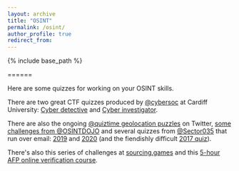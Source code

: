 ```yaml
---
layout: archive
title: "OSINT"
permalink: /osint/
author_profile: true
redirect_from:
---
```


{% include base_path %}

======

Here are some quizzes for working on your OSINT skills.

There are two great CTF quizzes produced by [@cybersoc](https://cybersoc.wales/) at Cardiff University: [Cyber detective](https://ctf.cybersoc.wales/) and [Cyber investigator](https://investigator.cybersoc.wales/).

There are also the ongoing [@quiztime geolocation puzzles](https://twitter.com/quiztime) on Twitter, [some challenges from @OSINTDOJO](https://twitter.com/OSINTDojo) and several quizzes from [@Sector035](https://twitter.com/Sector035) that run over email: [2019](https://twitter.com/sector035/status/1211038518635614208?lang=en) and [2020](https://twitter.com/Sector035/status/1344378578490830848) (and the fiendishly difficult [2017 quiz](https://twitter.com/trbrtc/status/943867444543844352)).

There's also this series of challenges at [sourcing.games](https://sourcing.games) and this [5-hour AFP online verification course](https://digitalcourses.afp.com/courses/exercises-basics).
